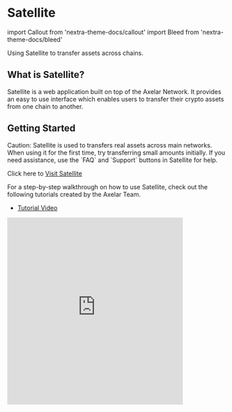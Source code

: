 # Satellite

import Callout from 'nextra-theme-docs/callout'
import Bleed from 'nextra-theme-docs/bleed'

Using Satellite to transfer assets across chains.

## What is Satellite?

Satellite is a web application built on top of the Axelar Network. It provides an easy to use interface which enables users to transfer their crypto assets from one chain to another.

## Getting Started

<Callout type="warning" emoji="⚠️">
  Caution: Satellite is used to transfers real assets across main networks. When using it for the first time, try transferring small amounts initially. If you need assistance, use the `FAQ` and `Support` buttons in Satellite for help.
</Callout>

Click here to [Visit Satellite](https://satellite.axelar.network/)

For a step-by-step walkthrough on how to use Satellite, check out the following tutorials created by the Axelar Team.

- [Tutorial Video](https://www.youtube.com/watch?v=VsfCJl1A9QI)
<Bleed>
  <iframe
    width="80%"
    height="430"
    src="https://www.youtube.com/embed/VsfCJl1A9QI"
    frameBorder="0"
    allow="accelerometer; autoplay; clipboard-write; encrypted-media; gyroscope; picture-in-picture"
    allowFullScreen
    style={{ margin: "1rem auto" }}
  />
</Bleed>
- [Instructional Medium Post](https://medium.com/axelar/transfer-terra-assets-to-evm-chains-using-satellite-f6480c7ff20c)

See [Mainnet resources](/resources/mainnet) for a reference list of Axelar's cross chain contract addresses, minimum asset transfer amounts, and cross-chain transaction processing fees.